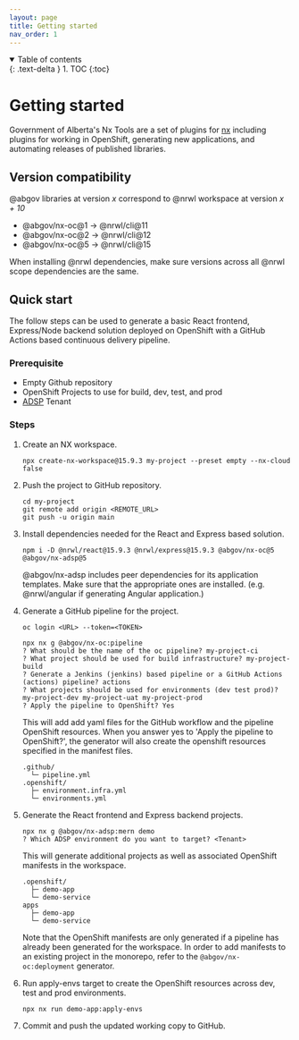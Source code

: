 ```yaml
---
layout: page
title: Getting started
nav_order: 1
---
```


<details open markdown="block">
  <summary>
    Table of contents
  </summary>
  {: .text-delta }
1. TOC
{:toc}
</details>

# Getting started
Government of Alberta's Nx Tools are a set of plugins for [nx](https://nx.dev) including plugins for working in OpenShift, generating new applications, and automating releases of published libraries.

## Version compatibility

@abgov libraries at version *x* correspond to @nrwl workspace at version *x + 10*

* @abgov/nx-oc@1 -> @nrwl/cli@11
* @abgov/nx-oc@2 -> @nrwl/cli@12
* @abgov/nx-oc@5 -> @nrwl/cli@15

When installing @nrwl dependencies, make sure versions across all @nrwl scope dependencies are the same.

## Quick start
The follow steps can be used to generate a basic React frontend, Express/Node backend solution deployed on OpenShift with a GitHub Actions based continuous delivery pipeline.

### Prerequisite
- Empty Github repository
- OpenShift Projects to use for build, dev, test, and prod
- [ADSP](https://adsp.alberta.ca) Tenant

### Steps

1. Create an NX workspace.
   
   ```
   npx create-nx-workspace@15.9.3 my-project --preset empty --nx-cloud false   
   ```

2. Push the project to GitHub repository.
   
   ```
   cd my-project
   git remote add origin <REMOTE_URL>
   git push -u origin main
   ```

3. Install dependencies needed for the React and Express based solution.
   
    ```
    npm i -D @nrwl/react@15.9.3 @nrwl/express@15.9.3 @abgov/nx-oc@5 @abgov/nx-adsp@5
    ```

    @abgov/nx-adsp includes peer dependencies for its application templates. Make sure that the appropriate ones are installed. (e.g. @nrwl/angular if generating Angular application.)

4. Generate a GitHub pipeline for the project.
   
    ```
    oc login <URL> --token=<TOKEN>

    npx nx g @abgov/nx-oc:pipeline
    ? What should be the name of the oc pipeline? my-project-ci
    ? What project should be used for build infrastructure? my-project-build
    ? Generate a Jenkins (jenkins) based pipeline or a GitHub Actions (actions) pipeline? actions
    ? What projects should be used for environments (dev test prod)? my-project-dev my-project-uat my-project-prod
    ? Apply the pipeline to OpenShift? Yes
    ```

    This will add add yaml files for the GitHub workflow and the pipeline OpenShift resources. When you answer yes to 'Apply the pipeline to OpenShift?', the generator will also create the openshift resources specified in the manifest files.

    ```
    .github/
      └─ pipeline.yml
    .openshift/
      ├─ environment.infra.yml
      └─ environments.yml    
    ```

5. Generate the React frontend and Express backend projects.
   
    ```
    npx nx g @abgov/nx-adsp:mern demo
    ? Which ADSP environment do you want to target? <Tenant>
    ```

    This will generate additional projects as well as associated OpenShift manifests in the workspace.

    ```
    .openshift/
      ├─ demo-app
      └─ demo-service
    apps
      ├─ demo-app
      └─ demo-service    
    ```

    Note that the OpenShift manifests are only generated if a pipeline has already been generated for the workspace. In order to add manifests to an existing project in the monorepo, refer to the `@abgov/nx-oc:deployment` generator.

6. Run apply-envs target to create the OpenShift resources across dev, test and prod environments.

    ```
    npx nx run demo-app:apply-envs
    ```

7. Commit and push the updated working copy to GitHub.

